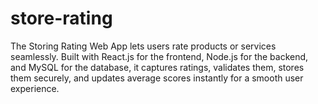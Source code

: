 # store-rating
The Storing Rating Web App lets users rate products or services seamlessly. Built with React.js for the frontend, Node.js for the backend, and MySQL for the database, it captures ratings, validates them, stores them securely, and updates average scores instantly for a smooth user experience.

